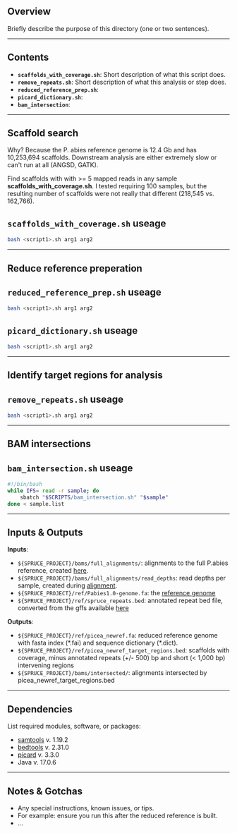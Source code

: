 ## Overview

Briefly describe the purpose of this directory (one or two sentences).

---

## Contents

* **`scaffolds_with_coverage.sh`**: Short description of what this script does.
* **`remove_repeats.sh`**: Short description of what this analysis or step does.
* **`reduced_reference_prep.sh`**:
* **`picard_dictionary.sh`**:
* **`bam_intersection`**:
---

## Scaffold search
Why? Because the P. abies reference genome is 12.4 Gb and has 10,253,694 scaffolds. Downstream analysis are either extremely slow or can't run at all (ANGSD, GATK).

Find scaffolds with with \>= 5 mapped reads in any sample **scaffolds_with_coverage.sh**. I tested requiring 100 samples, but the resulting number of scaffolds were not really that different (218,545 vs. 162,766). 

## **`scaffolds_with_coverage.sh` useage**

```bash
bash <script1>.sh arg1 arg2
```


---
## Reduce reference preperation


## **`reduced_reference_prep.sh` useage**
```bash
bash <script1>.sh arg1 arg2
```
## **`picard_dictionary.sh` useage**
```bash
bash <script1>.sh arg1 arg2
```

---

## Identify target regions for analysis 

## **`remove_repeats.sh` useage**
```bash
bash <script1>.sh arg1 arg2
```

---
## BAM intersections

## **`bam_intersection.sh` useage**

```bash
#!/bin/bash
while IFS= read -r sample; do
    sbatch "$SCRIPTS/bam_intersection.sh" "$sample"
done < sample.list
```
---


## Inputs & Outputs

**Inputs**:
  * `${SPRUCE_PROJECT}/bams/full_alignments/`: alignments to the full P.abies reference, created [here](https://github.com/lxsllvn/spruceGBS/blob/main/01_read_alignment/).
  * `${SPRUCE_PROJECT}/bams/full_alignments/read_depths`: read depths per sample, created during [alignment](https://github.com/lxsllvn/spruceGBS/blob/main/01_read_alignment/).
  * `${SPRUCE_PROJECT}/ref/Pabies1.0-genome.fa`: the [reference genome](https://plantgenie.org/FTP)
  * `${SPRUCE_PROJECT}/ref/spruce_repeats.bed`: annotated repeat bed file, converted from the gffs available [here](https://plantgenie.org/FTP)
    
  **Outputs**:
  * `${SPRUCE_PROJECT}/ref/picea_newref.fa`: reduced reference genome with fasta index (\*\.fai) and sequence dictionary (\*\.dict).
  * `${SPRUCE_PROJECT}/ref/picea_newref_target_regions.bed`: scaffolds with coverage, minus annotated repeats (+/- 500) bp and short (< 1,000 bp) intervening regions
  * `${SPRUCE_PROJECT}/bams/intersected/`: alignments intersected by picea_newref_target_regions.bed

---

## Dependencies

List required modules, software, or packages:

* [samtools](https://www.htslib.org/) v. 1.19.2
* [bedtools](https://github.com/arq5x/bedtools2) v. 2.31.0
* [picard](https://github.com/broadinstitute/picard) v. 3.3.0
* Java v. 17.0.6


---

## Notes & Gotchas

* Any special instructions, known issues, or tips.
* For example: ensure you run this after the reduced reference is built.
* ...
